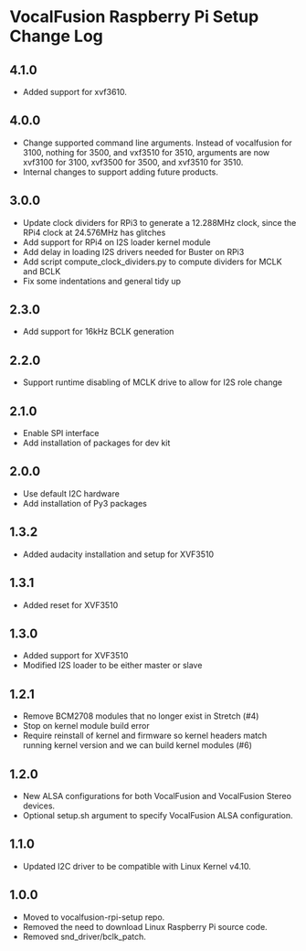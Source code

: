 # VocalFusion Raspberry Pi Setup Change Log

## 4.1.0

* Added support for xvf3610.

## 4.0.0

  * Change supported command line arguments. Instead of vocalfusion for 3100, nothing for 3500, and vxf3510 for 3510, arguments are now xvf3100 for 3100, xvf3500 for 3500, and xvf3510 for 3510.
  * Internal changes to support adding future products.

## 3.0.0

  * Update clock dividers for RPi3 to generate a 12.288MHz clock, since the RPi4 clock at 24.576MHz has glitches
  * Add support for RPi4 on I2S loader kernel module
  * Add delay in loading I2S drivers needed for Buster on RPi3
  * Add script compute_clock_dividers.py to compute dividers for MCLK and BCLK
  * Fix some indentations and general tidy up

## 2.3.0

  * Add support for 16kHz BCLK generation

## 2.2.0

  * Support runtime disabling of MCLK drive to allow for I2S role change

## 2.1.0

  * Enable SPI interface
  * Add installation of packages for dev kit

## 2.0.0

  * Use default I2C hardware
  * Add installation of Py3 packages

## 1.3.2

  * Added audacity installation and setup for XVF3510

## 1.3.1

  * Added reset for XVF3510

## 1.3.0

  * Added support for XVF3510
  * Modified I2S loader to be either master or slave

## 1.2.1

  * Remove BCM2708 modules that no longer exist in Stretch (#4)
  * Stop on kernel module build error
  * Require reinstall of kernel and firmware so kernel headers match running kernel version and we can build kernel modules (#6)

## 1.2.0

  * New ALSA configurations for both VocalFusion and VocalFusion Stereo devices.
  * Optional setup.sh argument to specify VocalFusion ALSA configuration.

## 1.1.0

  * Updated I2C driver to be compatible with Linux Kernel v4.10.

## 1.0.0

  * Moved to vocalfusion-rpi-setup repo.
  * Removed the need to download Linux Raspberry Pi source code.
  * Removed snd_driver/bclk_patch.
